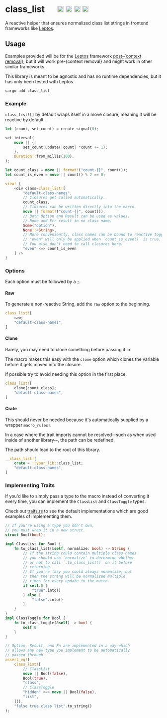 # class_list &emsp; [<img src="https://img.shields.io/badge/github-Kyza/class_list?style=for-the-badge&color=555555&labelColor=333333&logo=github" alt="GitHub Badge" height="20"/>][GitHub Link] [<img src="https://img.shields.io/crates/v/class_list.svg?style=for-the-badge&color=fc8d62&labelColor=333333&logo=rust" alt="crates.io Badge" height="20"/>][crates.io Link] [<img src="https://img.shields.io/badge/docs.rs-class_list?style=for-the-badge&color=555555&labelColor=333333&logo=docs.rs" alt="docs.rs Badge" height="20"/>][docs.rs Link] [<img src="https://img.shields.io/github/actions/workflow/status/Kyza/class_list/test.yml?branch=trunk&style=for-the-badge&labelColor=333333" alt="Build Status Badge" height="20"/>][Build Status Link]

[GitHub Link]: https://github.com/Kyza/class_list
[crates.io Link]: https://crates.io/crates/class_list
[docs.rs Link]: https://docs.rs/class_list
[Build Status Link]: https://github.com/Kyza/class_list/actions?query=branch%3Atrunk

A reactive helper that ensures normalized class list strings in frontend frameworks like [Leptos](https://github.com/leptos-rs/leptos).

## Usage

Examples provided will be for the [Leptos](https://github.com/leptos-rs/leptos) framework [post-{context removal}](https://github.com/leptos-rs/leptos/discussions/1509), but it will work pre-{context removal} and might work in other similar frameworks.

This library is meant to be agnostic and has no runtime dependencies, but it has only been tested with Leptos.

```bash
cargo add class_list
```

### Example

`class_list![]` by default wraps itself in a move closure, meaning it will be reactive by default.

```rs
let (count, set_count) = create_signal(0);

set_interval(
	move || {
		set_count.update(|count| *count += 1);
	},
	Duration::from_millis(100),
);

let count_class = move || format!("count-{}", count());
let count_is_even = move || count() % 2 == 0;

view! {
	<div class=class_list![
		"default-class-names",
		// Closures get called automatically.
		count_class,
		// Closures can be written directly into the macro.
		move || format!("count-{}", count()),
		// Both Option and Result can be used as values.
		// None and Err result in no class name.
		Some("option"),
		None::<String>,
		// More conveniently, class names can be bound to reactive toggles.
		// "even" will only be applied when `count_is_even()` is true.
		// You also don't need to call closures here.
		"even" <=> count_is_even
	] />
}
```

### Options

Each option must be followed by a `;`.

#### Raw

To generate a non-reactive String, add the `raw` option to the beginning.

```rs
class_list![
	raw;
	"default-class-names",
]
```

#### Clone

Rarely, you may need to clone something before passing it in.

The macro makes this easy with the `clone` option which clones the variable before it gets moved into the closure.

If possible try to avoid needing this option in the first place.

```rs
class_list![
	clone[count_class];
	"default-class-names",
]
```

#### Crate

This should never be needed because it's automatically supplied by a wrapper `macro_rules!`.

In a case where the trait imports cannot be resolved--such as when used inside of another library--, the path can be redefined.

The path should lead to the root of this library.

```rs
__class_list![
	crate = ::your_lib::class_list;
	"default-class-names",
]
```

### Implementing Traits

If you'd like to simply pass a type to the macro instead of converting it every time, you can implement the `ClassList` and `ClassToggle` types.

Check out [traits.rs](https://github.com/Kyza/class_list/blob/trunk/class_list/src/traits.rs) to see the default implementations which are good examples of implementing them.

```rs
// If you're using a type you don't own,
// you must wrap it in a new struct.
struct Bool(bool);

impl ClassList for Bool {
	fn to_class_list(&self, normalize: bool) -> String {
		// If the string could contain multiple class names
		// you should use `normalize` to determine whether
		// or not to call `.to_class_list()` on it before
		// returning.
		// If you're lazy you could always normalize, but
		// then the string will be normalized multiple
		// times for every update in the macro.
		if self.0 {
			"true".into()
		} else {
			"false".into()
		}
	}
}
impl ClassToggle for Bool {
	fn to_class_toggle(&self) -> bool {
		self.0
	}
}

// Option, Result, and Fn are implemented in a way which
// allows any new type you implement to be automatically
// passed through.
assert_eq!(
	class_list![
		// ClassList
		move || Bool(false),
		Bool(true),
		"class",
		// ClassToggle
		"hidden" <=> move || Bool(false),
		"list",
	](),
	"false true class list".to_string()
);
```
